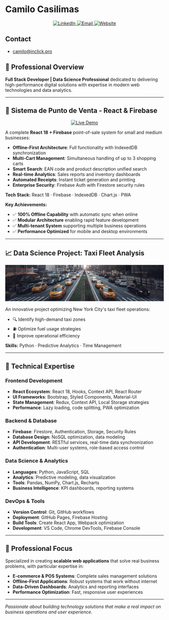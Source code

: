 # Camilo Casilimas
<div align="center">
  <a href="https://www.linkedin.com/in/camilo-casilimas/" target="_blank">
    <img 
      src="https://img.shields.io/badge/LinkedIn-0A66C2?style=for-the-badge&logo=linkedin&logoColor=white" 
      alt="LinkedIn" 
    />
  </a>
  <a href="mailto:inclickpro@gmail.com" target="_blank">
    <img 
      src="https://img.shields.io/badge/Email-D14836?style=for-the-badge&logo=gmail&logoColor=white" 
      alt="Email" 
    />
  </a>
  <a href="https://casilimas.com" target="_blank">
    <img 
      src="https://img.shields.io/badge/Website-4285F4?style=for-the-badge&logo=google-chrome&logoColor=white" 
      alt="Website" 
    />
  </a>
</div>

## Contact 

- camilo@inclick.pro

## 🚀 Professional Overview
**Full Stack Developer | Data Science Professional** dedicated to delivering high-performance digital solutions with expertise in modern web technologies and data analytics.

---

## 🛒 Sistema de Punto de Venta - React & Firebase

<div align="center">
  <a href="https://pos.inclick.pro" target="_blank">
    <img 
      src="https://img.shields.io/badge/Live_Demo-FF4B4B?style=for-the-badge&logo=react&logoColor=white" 
      alt="Live Demo" 
    />
  </a>
</div>

A complete **React 18 + Firebase** point-of-sale system for small and medium businesses:

-  **Offline-First Architecture**: Full functionality with IndexedDB synchronization
-  **Multi-Cart Management**: Simultaneous handling of up to 3 shopping carts
-  **Smart Search**: EAN code and product description unified search
-  **Real-time Analytics**: Sales reports and inventory dashboards
-  **Automated Receipts**: Instant ticket generation and printing
-  **Enterprise Security**: Firebase Auth with Firestore security rules

**Tech Stack:** React 18 · Firebase · IndexedDB · Chart.js · PWA

**Key Achievements:**
- ✅ **100% Offline Capability** with automatic sync when online
- ✅ **Modular Architecture** enabling rapid feature development
- ✅ **Multi-tenant System** supporting multiple business operations
- ✅ **Performance Optimized** for mobile and desktop environments

---

## 📈 Data Science Project: Taxi Fleet Analysis
![Taxi Fleet Analysis](img/taxis2.jpeg)

An innovative project optimizing New York City's taxi fleet operations:
- 🔍 Identify high-demand taxi zones
- ⛽ Optimize fuel usage strategies
- 📍 Improve operational efficiency

**Skills:** Python · Predictive Analytics · Time Management

---

## 💼 Technical Expertise

### Frontend Development
- **React Ecosystem**: React 18, Hooks, Context API, React Router
- **UI Frameworks**: Bootstrap, Styled Components, Material-UI
- **State Management**: Redux, Context API, Local Storage strategies
- **Performance**: Lazy loading, code splitting, PWA optimization

### Backend & Database
- **Firebase**: Firestore, Authentication, Storage, Security Rules
- **Database Design**: NoSQL optimization, data modeling
- **API Development**: RESTful services, real-time data synchronization
- **Authentication**: Multi-user systems, role-based access control

### Data Science & Analytics
- **Languages**: Python, JavaScript, SQL
- **Analytics**: Predictive modeling, data visualization
- **Tools**: Pandas, NumPy, Chart.js, Recharts
- **Business Intelligence**: KPI dashboards, reporting systems

### DevOps & Tools
- **Version Control**: Git, GitHub workflows
- **Deployment**: GitHub Pages, Firebase Hosting
- **Build Tools**: Create React App, Webpack optimization
- **Development**: VS Code, Chrome DevTools, Firebase Console

---

## 🎯 Professional Focus
Specialized in creating **scalable web applications** that solve real business problems, with particular expertise in:
- **E-commerce & POS Systems**: Complete sales management solutions
- **Offline-First Applications**: Robust systems that work without internet
- **Data-Driven Dashboards**: Analytics and reporting interfaces
- **Performance Optimization**: Fast, responsive user experiences

---

*Passionate about building technology solutions that make a real impact on business operations and user experience.*
